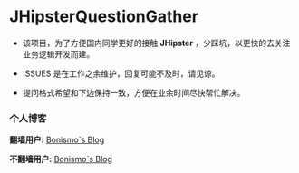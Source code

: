 # JHipsterQuestionGather

- 该项目，为了方便国内同学更好的接触 **JHipster** ，少踩坑，以更快的去关注业务逻辑开发而建。

- ISSUES 是在工作之余维护，回复可能不及时，请见谅。

- 提问格式希望和下边保持一致，方便在业余时间尽快帮忙解决。

### 个人博客

**翻墙用户:** [Bonismo`s Blog](https://stayhungrystayfoolish.github.io/)

**不翻墙用户:** [Bonismo`s Blog](https://bonismo.ink/)

